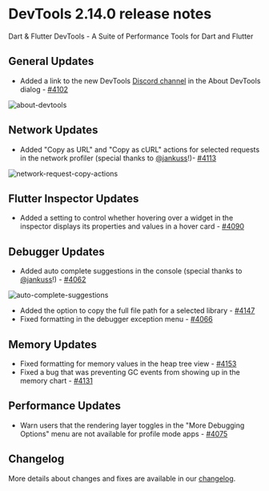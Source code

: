 # DevTools 2.14.0 release notes

Dart & Flutter DevTools - A Suite of Performance Tools for Dart and Flutter

## General Updates
* Added a link to the new DevTools [Discord channel](https://discord.com/channels/608014603317936148/958862085297672282)
in the About DevTools dialog - [#4102](https://github.com/flutter/devtools/pull/4102)

![about-devtools]({{site.url}}/development/tools/devtools/release-notes/images-2.14.0/image1.png "about devtools")

## Network Updates
* Added "Copy as URL" and "Copy as cURL" actions for selected requests in the network profiler (special thanks to
[@jankuss](https://github.com/jankuss)!)- [#4113](https://github.com/flutter/devtools/pull/4113)

![network-request-copy-actions]({{site.url}}/development/tools/devtools/release-notes/images-2.14.0/image2.png "network request copy actions")

## Flutter Inspector Updates
* Added a setting to control whether hovering over a widget in the inspector displays its properties and values in a
hover card - [#4090](https://github.com/flutter/devtools/pull/4090)

## Debugger Updates
* Added auto complete suggestions in the console (special thanks to [@jankuss](https://github.com/jankuss)!) - 
[#4062](https://github.com/flutter/devtools/pull/4062)

![auto-complete-suggestions]({{site.url}}/development/tools/devtools/release-notes/images-2.14.0/image3.png "auto complete suggestions")

* Added the option to copy the full file path for a selected library - [#4147](https://github.com/flutter/devtools/pull/4147)
* Fixed formatting in the debugger exception menu - [#4066](https://github.com/flutter/devtools/pull/4066)

## Memory Updates
* Fixed formatting for memory values in the heap tree view - [#4153](https://github.com/flutter/devtools/pull/4153)
* Fixed a bug that was preventing GC events from showing up in the memory chart - 
[#4131](https://github.com/flutter/devtools/pull/4131)

## Performance Updates
* Warn users that the rendering layer toggles in the "More Debugging Options" menu are not available for profile mode 
apps - [#4075](https://github.com/flutter/devtools/pull/4075)

## Changelog
More details about changes and fixes are available in our
[changelog](https://github.com/flutter/devtools/blob/master/CHANGELOG.md).
